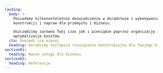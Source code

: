 ```yaml
---
landing:
  body: >-
    Posiadamy kilkunastoletnie doświadczenie w doradztwie i wykonywaniu
    konstrukcji i napraw dla przemysłu i biznesu.

    Oszczędzimy zarówno Twój czas jak i pieniądze poprzez organizację i
    optymalizacje kosztów.
  cta: Dowiedz się więcej
  heading: Doradzimy najlepsze rozwiązanie konstrukcyjne dla Twojego biznesu
section01:
  heading: Nasze usługi dla biznesu
section02:
  heading: Referencje
---
```


